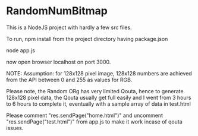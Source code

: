 # RandomNumBitmap

This is a NodeJS project with hardly a few src files.

To run,
npm install from the project directory having package.json

node app.js

now open browser localhost on port 3000. 

NOTE:
Assumption: for 128x128 pixel image, 128x128  numbers are achieved from the API between 0 and 255 as values for RGB.

Please note, the Random ORg has very limited Qouta, hence to generate 128x128 pixel data, the Qouta usually get full easily and
I went from 3 hours to 6 hours to complete it, eventually with a sample array of data in test.html

Please comment "res.sendPage("home.html")" and uncomment "res.sendPage("test.html")" from app.js to make it work incase of qouta issues.

